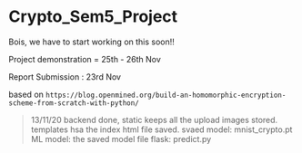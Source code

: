 # Crypto_Sem5_Project

Bois, we have to start working on this soon!!

Project demonstration = 25th - 26th Nov

Report Submission : 23rd Nov

based on ``` https://blog.openmined.org/build-an-homomorphic-encryption-scheme-from-scratch-with-python/ ```


> 13/11/20
> backend done, static keeps all the upload images stored.
> templates hsa the index html file saved.
> svaed model: mnist_crypto.pt
> ML model: the saved model file
> flask: predict.py
